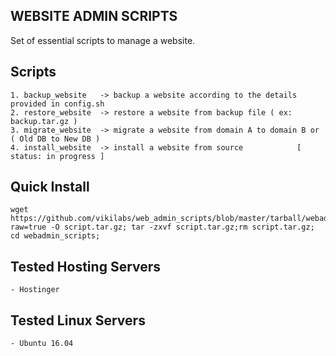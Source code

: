 ## WEBSITE ADMIN SCRIPTS

Set of essential scripts to manage a website.

## Scripts

	1. backup_website 	-> backup a website according to the details provided in config.sh
	2. restore_website 	-> restore a website from backup file ( ex: backup.tar.gz )
	3. migrate_website 	-> migrate a website from domain A to domain B or ( Old DB to New DB )
	4. install_website	-> install a website from source 			[ status: in progress ]
 

## Quick Install


	wget https://github.com/vikilabs/web_admin_scripts/blob/master/tarball/webadmin_scripts.tar.gz?raw=true -O script.tar.gz; tar -zxvf script.tar.gz;rm script.tar.gz; cd webadmin_scripts;



## Tested Hosting Servers

    - Hostinger 

## Tested Linux Servers

    - Ubuntu 16.04
    
